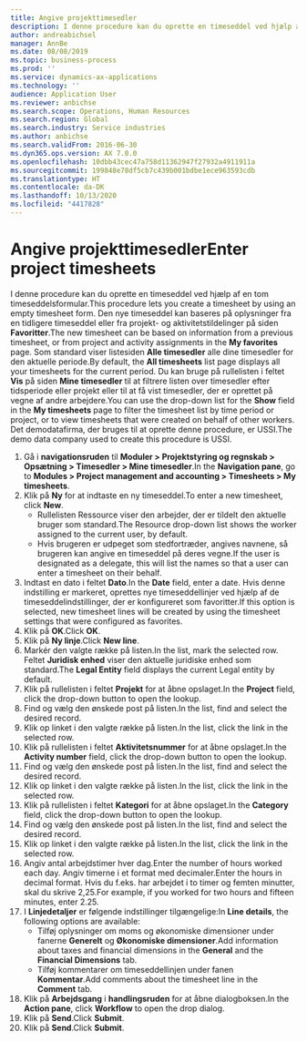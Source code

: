 ```yaml
---
title: Angive projekttimesedler
description: I denne procedure kan du oprette en timeseddel ved hjælp af en tom timeseddelsformular.
author: andreabichsel
manager: AnnBe
ms.date: 08/08/2019
ms.topic: business-process
ms.prod: ''
ms.service: dynamics-ax-applications
ms.technology: ''
audience: Application User
ms.reviewer: anbichse
ms.search.scope: Operations, Human Resources
ms.search.region: Global
ms.search.industry: Service industries
ms.author: anbichse
ms.search.validFrom: 2016-06-30
ms.dyn365.ops.version: AX 7.0.0
ms.openlocfilehash: 10dbb43cec47a758d11362947f27932a4911911a
ms.sourcegitcommit: 199848e78df5cb7c439b001bdbe1ece963593cdb
ms.translationtype: HT
ms.contentlocale: da-DK
ms.lasthandoff: 10/13/2020
ms.locfileid: "4417828"
---
```

# <a name="enter-project-timesheets"></a><span data-ttu-id="42ec9-103">Angive projekttimesedler</span><span class="sxs-lookup"><span data-stu-id="42ec9-103">Enter project timesheets</span></span>



<span data-ttu-id="42ec9-104">I denne procedure kan du oprette en timeseddel ved hjælp af en tom timeseddelsformular.</span><span class="sxs-lookup"><span data-stu-id="42ec9-104">This procedure lets you create a timesheet by using an empty timesheet form.</span></span> <span data-ttu-id="42ec9-105">Den nye timeseddel kan baseres på oplysninger fra en tidligere timeseddel eller fra projekt- og aktivitetstildelinger på siden **Favoritter**.</span><span class="sxs-lookup"><span data-stu-id="42ec9-105">The new timesheet can be based on information from a previous timesheet, or from project and activity assignments in the **My favorites** page.</span></span> <span data-ttu-id="42ec9-106">Som standard viser listesiden **Alle timesedler** alle dine timesedler for den aktuelle periode.</span><span class="sxs-lookup"><span data-stu-id="42ec9-106">By default, the **All timesheets** list page displays all your timesheets for the current period.</span></span> <span data-ttu-id="42ec9-107">Du kan bruge på rullelisten i feltet **Vis** på siden **Mine timesedler** til at filtrere listen over timesedler efter tidsperiode eller projekt eller til at få vist timesedler, der er oprettet på vegne af andre arbejdere.</span><span class="sxs-lookup"><span data-stu-id="42ec9-107">You can use the drop-down list for the **Show** field in the **My timesheets** page to filter the timesheet list by time period or project, or to view timesheets that were created on behalf of other workers.</span></span> <span data-ttu-id="42ec9-108">Det demodatafirma, der bruges til at oprette denne procedure, er USSI.</span><span class="sxs-lookup"><span data-stu-id="42ec9-108">The demo data company used to create this procedure is USSI.</span></span> 

1. <span data-ttu-id="42ec9-109">Gå i **navigationsruden** til **Moduler > Projektstyring og regnskab > Opsætning > Timesedler > Mine timesedler**.</span><span class="sxs-lookup"><span data-stu-id="42ec9-109">In the **Navigation pane**, go to **Modules > Project management and accounting > Timesheets > My timesheets**.</span></span>
2. <span data-ttu-id="42ec9-110">Klik på **Ny** for at indtaste en ny timeseddel.</span><span class="sxs-lookup"><span data-stu-id="42ec9-110">To enter a new timesheet, click **New**.</span></span>
    - <span data-ttu-id="42ec9-111">Rullelisten Ressource viser den arbejder, der er tildelt den aktuelle bruger som standard.</span><span class="sxs-lookup"><span data-stu-id="42ec9-111">The Resource drop-down list shows the worker assigned to the current user, by default.</span></span>  
    - <span data-ttu-id="42ec9-112">Hvis brugeren er udpeget som stedfortræder, angives navnene, så brugeren kan angive en timeseddel på deres vegne.</span><span class="sxs-lookup"><span data-stu-id="42ec9-112">If the user is designated as a delegate, this will list the names so that a user can enter a timesheet on their behalf.</span></span>  
3. <span data-ttu-id="42ec9-113">Indtast en dato i feltet **Dato**.</span><span class="sxs-lookup"><span data-stu-id="42ec9-113">In the **Date** field, enter a date.</span></span> <span data-ttu-id="42ec9-114">Hvis denne indstilling er markeret, oprettes nye timeseddellinjer ved hjælp af de timeseddelindstillinger, der er konfigureret som favoritter.</span><span class="sxs-lookup"><span data-stu-id="42ec9-114">If this option is selected, new timesheet lines will be created by using the timesheet settings that were configured as favorites.</span></span>  
4. <span data-ttu-id="42ec9-115">Klik på **OK**.</span><span class="sxs-lookup"><span data-stu-id="42ec9-115">Click **OK**.</span></span>
5. <span data-ttu-id="42ec9-116">Klik på **Ny linje**.</span><span class="sxs-lookup"><span data-stu-id="42ec9-116">Click **New line**.</span></span>
6. <span data-ttu-id="42ec9-117">Markér den valgte række på listen.</span><span class="sxs-lookup"><span data-stu-id="42ec9-117">In the list, mark the selected row.</span></span> <span data-ttu-id="42ec9-118">Feltet **Juridisk enhed** viser den aktuelle juridiske enhed som standard.</span><span class="sxs-lookup"><span data-stu-id="42ec9-118">The **Legal Entity** field displays the current Legal entity by default.</span></span>   
7. <span data-ttu-id="42ec9-119">Klik på rullelisten i feltet **Projekt** for at åbne opslaget.</span><span class="sxs-lookup"><span data-stu-id="42ec9-119">In the **Project** field, click the drop-down button to open the lookup.</span></span>
8. <span data-ttu-id="42ec9-120">Find og vælg den ønskede post på listen.</span><span class="sxs-lookup"><span data-stu-id="42ec9-120">In the list, find and select the desired record.</span></span>
9. <span data-ttu-id="42ec9-121">Klik op linket i den valgte række på listen.</span><span class="sxs-lookup"><span data-stu-id="42ec9-121">In the list, click the link in the selected row.</span></span>
10. <span data-ttu-id="42ec9-122">Klik på rullelisten i feltet **Aktivitetsnummer** for at åbne opslaget.</span><span class="sxs-lookup"><span data-stu-id="42ec9-122">In the **Activity number** field, click the drop-down button to open the lookup.</span></span>
11. <span data-ttu-id="42ec9-123">Find og vælg den ønskede post på listen.</span><span class="sxs-lookup"><span data-stu-id="42ec9-123">In the list, find and select the desired record.</span></span>
12. <span data-ttu-id="42ec9-124">Klik op linket i den valgte række på listen.</span><span class="sxs-lookup"><span data-stu-id="42ec9-124">In the list, click the link in the selected row.</span></span>
13. <span data-ttu-id="42ec9-125">Klik på rullelisten i feltet **Kategori** for at åbne opslaget.</span><span class="sxs-lookup"><span data-stu-id="42ec9-125">In the **Category** field, click the drop-down button to open the lookup.</span></span>
14. <span data-ttu-id="42ec9-126">Find og vælg den ønskede post på listen.</span><span class="sxs-lookup"><span data-stu-id="42ec9-126">In the list, find and select the desired record.</span></span>
15. <span data-ttu-id="42ec9-127">Klik op linket i den valgte række på listen.</span><span class="sxs-lookup"><span data-stu-id="42ec9-127">In the list, click the link in the selected row.</span></span>
16. <span data-ttu-id="42ec9-128">Angiv antal arbejdstimer hver dag.</span><span class="sxs-lookup"><span data-stu-id="42ec9-128">Enter the number of hours worked each day.</span></span> <span data-ttu-id="42ec9-129">Angiv timerne i et format med decimaler.</span><span class="sxs-lookup"><span data-stu-id="42ec9-129">Enter the hours in decimal format.</span></span> <span data-ttu-id="42ec9-130">Hvis du f.eks. har arbejdet i to timer og femten minutter, skal du skrive 2,25.</span><span class="sxs-lookup"><span data-stu-id="42ec9-130">For example, if you worked for two hours and fifteen minutes, enter 2.25.</span></span>   
17. <span data-ttu-id="42ec9-131">I **Linjedetaljer** er følgende indstillinger tilgængelige:</span><span class="sxs-lookup"><span data-stu-id="42ec9-131">In **Line details**, the following options are available:</span></span>
    - <span data-ttu-id="42ec9-132">Tilføj oplysninger om moms og økonomiske dimensioner under fanerne **Generelt** og **Økonomiske dimensioner**.</span><span class="sxs-lookup"><span data-stu-id="42ec9-132">Add information about taxes and financial dimensions in the **General** and the **Financial Dimensions** tab.</span></span>
    - <span data-ttu-id="42ec9-133">Tilføj kommentarer om timeseddellinjen under fanen **Kommentar**.</span><span class="sxs-lookup"><span data-stu-id="42ec9-133">Add comments about the timesheet line in the **Comment** tab.</span></span>
20. <span data-ttu-id="42ec9-134">Klik på **Arbejdsgang** i **handlingsruden** for at åbne dialogboksen.</span><span class="sxs-lookup"><span data-stu-id="42ec9-134">In the **Action pane**, click **Workflow** to open the drop dialog.</span></span>
21. <span data-ttu-id="42ec9-135">Klik på **Send**.</span><span class="sxs-lookup"><span data-stu-id="42ec9-135">Click **Submit**.</span></span>
22. <span data-ttu-id="42ec9-136">Klik på **Send**.</span><span class="sxs-lookup"><span data-stu-id="42ec9-136">Click **Submit**.</span></span>

